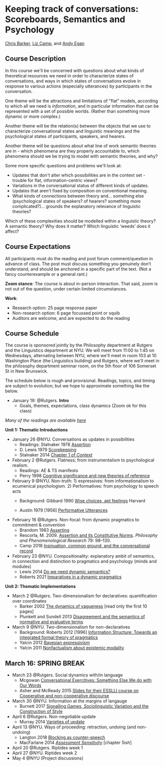 # Keeping track of conversations: Scoreboards, Semantics and Psychology

[Chris Barker](https://cb125.github.io), [Liz Camp](https://www.elisabethcamp.org), and [Andy Egan](https://www.andyegan.net/)

## Course Description

In this course we'll be concerned with questions about what kinds of theoretical resources we need in order to characterize states of conversations, and ways in which states of conversations evolve in response to various actions (especially utterances) by participants in the conversation.

One theme will be the attractions and limitations of "flat" models, according to which all we need is *information*, and in particular information that can be represented with a set of possible worlds. (Rather than something more dynamic or more complex.)

Another theme will be the relation(s) between the objects that we use to characterize conversational states and linguistic meanings and the psychological states of participants, speakers, and hearers.

Another theme will be questions about what line of work semantic theories are in - which phenomena are they properly accountable to, which phenomena should we be trying to model with semantic theories, and why?

Some more specific questions and problems we'll look at:

* Updates that don't alter which possibilities are in the context set - trouble for flat, information-centric views?
* Variations in the conversational status of different kinds of updates.
* Updates that aren't fixed by composition on conventional meaning. 
* What kinds of connections between theory and... something else (psychological states of speakers? of hearers? something more complicated?)... grounds the explanatory relevance of linguistic theories?  
 
Which of these complexities should be modelled within a linguistic theory?  A semantic theory? Why does it matter?  Which linguistic ‘weeds’ does it affect? 

## Course Expectations 
All participants must do the reading and post forum comment/question in advance of class. The post must discuss something you genuinely don’t understand, and should be anchored in a specific part of the text. (Not a fancy counterexample or a general rant.)

**Zoom stance**: The course is about in-person interaction. That said, zoom is not out of the question, under certain limited circumstances.

**Work**: 
* Research option: 25 page response paper
* Non-research option: 6 page focussed point or squib
* Auditors are welcome, and are expected to do the reading

## Course Schedule

The course is sponsored jointly by the Philosophy department at Rutgers and the Linguistics department at NYU.  We will meet from 11:00 to 1:45 on Wednesdays, alternating between NYU, where we'll meet in room 103 at 10 Washington Place (the Linguistics building) and Rutgers, where we'll meet in the philosophy department seminar room, on the 5th floor of 106 Somerset St in New Brunswick.

The schedule below is rough and provisional.  Readings, topics, and timing are subject to evolution; but we hope to approximate something like the below. 

* January 19: @Rutgers. **Intro**
  * Goals, themes, expectations, class dynamics (Zoom ok for this class)

*Many of the readings are available [here](Papers)*

**Unit 1: Thematic Introductions**
* January 26 @NYU. Conversations as updates in possibilities
  * Readings: Stalnaker 1978 [Assertion](Papers/stalnaker-assertion.pdf)
  * D. Lewis 1979 [Scorekeeping](Papers/lewis-scorekeeping.pdf)
  * Stalnaker 2014 [Chapter 1 of *Context*](Papers/stalnaker-2014-context-ch1.pdf)
* February 2 @Rutgers. Flatness; from instrumentalism to psychological realism. 
  * Readings: AE & TS manifesto
  * Perry 1998 [Cognitive significance and new theories of reference](Papers/perry-1998-cognitive-significance.pdf)
* February 9 @NYU. Non-truth: 1) expressives: from informationalism to ecumenical psychologism. 2) Performatives: from psychology to speech acts 
  * Background: Gibbard 1990 [Wise choices, apt feelings](https://www.hup.harvard.edu/catalog.php?isbn=9780674953789) Harvard

  * Austin 1979 [1956] [Performative Utterances](Papers/austin-performative-utterances.pdf)
* February 16 @Rutgers. Non-focal: from dynamic pragmatics to commitment & convention  
  * Brandom 1983 [Asserting](Papers/brandom-1983-asserting.pdf)
  * Rescorla, M. 2009. [Assertion and its Constitutive Norms](Papers/rescorla-assertion.pdf). *Philosophy and Phenomenological Research* 79: 98–130.
  * Camp 2018 [Insinuation, common ground, and the conversational record](http://www.elisabethcamp.org/Papers/Camp.Insinuation.pdf)
* February 23 @NYU. Compositionality: explanatory ambit of semantics, in connection and distinction to pragmatics and psychology (minds and modules)
  * Lewis 2014 [Do we need dynamic semantics?](Papers/lewis-2014-do-we-need-dynamic-semantics.pdf)
  * Roberts 2021 [Imparatives in a dynamic pragmatics](Papers/roberts-2021-imperatives-in-dynamic-pragmatics.pdf)

**Unit 2: Thematic Implementations**
* March 2 @Rutgers. Two-dimensionalism for declaratives: quantification over coordinates
  * Barker 2002 [The dynamics of vagueness](Papers/barker-2002-dynamics-of-vagueness.pdf) [read only the first 10 pages]
  * Plunkett and Sundell 2013 [Disagreement and the semantics of normative and evaluative terms](Papers/plunkett-sundell-2013-disagreement-and-the-semantics-of-normative-and-evaluative.pdf)
* March 9 @NYU. Two-dimensionalism for non-declaratives
  * Background: Roberts 2012 [1996] [Information Structure: Towards an integrated formal theory of pragmatics](https://semprag.org/article/view/sp.5.6)
  * Yalcin 2012 [Bayesian expressivism](Papers/yalcin-2012-bayesian-expressivism.pdf)
  * Yalcin 2011 [Nonfactualism about epistemic modality](Papers/yalcin-2011-nonfactualism.pdf)


## March 16: SPRING BREAK

* March 23 @Rutgers. Social dynamics with/in language
  * Mcgowan [Conversational Exercitives: Something Else We do with Our Words](https://link.springer.com/article/10.1023/B:LING.0000010803.47264.f0)
  * Asher and McReady 2015 [Slides for their ESSLLI course on Cooperative and non-cooperative discourse](https://semanticsarchive.net/Archive/TFkYzYxZ/esslli2015-1.pdf)
* March 30 @NYU. Information at the margins of langauge
  * Burnett 2017 [Signalling Games, Sociolinguistic Variation and the Construction of Style](http://www.heatherburnett.net/uploads/9/6/6/0/96608942/burnett_smgs.pdf)
* April 6 @Rutgers.  Non-negotiable update
  * Murray 2014 [Varieties of update](https://github.com/cb125/Scoreboards/blob/main/Papers/murray-2014-varieties-of-update.pdf)
* April 13 @NYU.  Ways of proceeding: retraction, undoing (and non-undoing)
  * Langton 2018 [Blocking as counter-speech](https://oxford.universitypressscholarship.com/view/10.1093/oso/9780198738831.001.0001/oso-9780198738831-chapter-6)
  * MacFarlane 2014 [*Assessment Sensitivity*](https://www.johnmacfarlane.net/reltruth.pdf) [chapter 5ish]
* April 20 @Rutgers. Riptides week 1
* April 27 @NYU. Riptides week 2
* May 4 @NYU (Project discussions)

